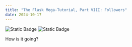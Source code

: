 ```yaml
---
title: "The Flask Mega-Tutorial, Part VIII: Followers"
date: 2024-10-17
---
```

![Static Badge](https://img.shields.io/badge/0ld-Camel-blue?link=https%3A%2F%2F0ldcamel.github.io%2Fblog) ![Static Badge](https://img.shields.io/badge/Camel-brightgreen?style=flat&logo=ocaml&logoColor=black&logoSize=auto&label=0ld&labelColor=abcdef&color=fedcba&cacheSeconds=3600&link=https%3A%2F%2F0ldcamel.github.io)

How is it going?
